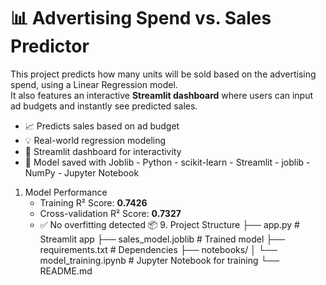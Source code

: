 # 📊 Advertising Spend vs. Sales Predictor
This project predicts how many units will be sold based on the advertising spend, using a Linear Regression model.  
It also features an interactive **Streamlit dashboard** where users can input ad budgets and instantly see predicted sales.
- 📈 Predicts sales based on ad budget
- 💡 Real-world regression modeling
- 🎯 Streamlit dashboard for interactivity
- 💾 Model saved with Joblib
      - Python
      - scikit-learn
      - Streamlit
      - joblib
      - NumPy
      - Jupyter Notebook
1. Model Performance
    - Training R² Score: **0.7426**
    - Cross-validation R² Score: **0.7327**
    - ✅ No overfitting detected
  📦 9. Project Structure
      ├── app.py                   # Streamlit app
      ├── sales_model.joblib       # Trained model
      ├── requirements.txt         # Dependencies
      ├── notebooks/
      │   └── model_training.ipynb # Jupyter Notebook for training
      └── README.md

